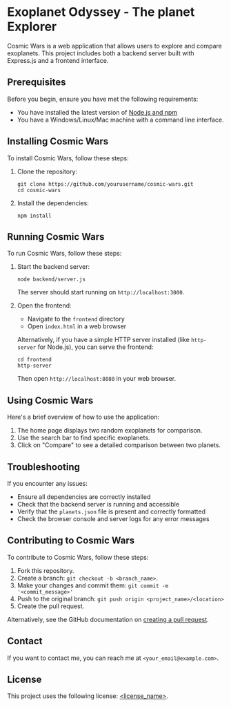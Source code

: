 # Exoplanet Odyssey -  The planet Explorer

Cosmic Wars is a web application that allows users to explore and compare exoplanets. This project includes both a backend server built with Express.js and a frontend interface.

## Prerequisites

Before you begin, ensure you have met the following requirements:
* You have installed the latest version of [Node.js and npm](https://nodejs.org/en/download/)
* You have a Windows/Linux/Mac machine with a command line interface.

## Installing Cosmic Wars

To install Cosmic Wars, follow these steps:

1. Clone the repository:
   ```
   git clone https://github.com/yourusername/cosmic-wars.git
   cd cosmic-wars
   ```

2. Install the dependencies:
   ```
   npm install
   ```

## Running Cosmic Wars

To run Cosmic Wars, follow these steps:

1. Start the backend server:
   ```
   node backend/server.js
   ```
   The server should start running on `http://localhost:3000`.

2. Open the frontend:
   - Navigate to the `frontend` directory
   - Open `index.html` in a web browser

   Alternatively, if you have a simple HTTP server installed (like `http-server` for Node.js), you can serve the frontend:
   ```
   cd frontend
   http-server
   ```
   Then open `http://localhost:8080` in your web browser.

## Using Cosmic Wars

Here's a brief overview of how to use the application:

1. The home page displays two random exoplanets for comparison.
2. Use the search bar to find specific exoplanets.
3. Click on "Compare" to see a detailed comparison between two planets.

## Troubleshooting

If you encounter any issues:
- Ensure all dependencies are correctly installed
- Check that the backend server is running and accessible
- Verify that the `planets.json` file is present and correctly formatted
- Check the browser console and server logs for any error messages

## Contributing to Cosmic Wars

To contribute to Cosmic Wars, follow these steps:

1. Fork this repository.
2. Create a branch: `git checkout -b <branch_name>`.
3. Make your changes and commit them: `git commit -m '<commit_message>'`
4. Push to the original branch: `git push origin <project_name>/<location>`
5. Create the pull request.

Alternatively, see the GitHub documentation on [creating a pull request](https://help.github.com/en/github/collaborating-with-issues-and-pull-requests/creating-a-pull-request).

## Contact

If you want to contact me, you can reach me at `<your_email@example.com>`.

## License

This project uses the following license: [<license_name>](<link_to_license>).
